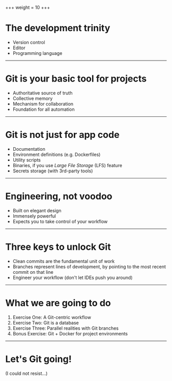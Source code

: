 +++
weight = 10
+++

# The development trinity

* Version control
* Editor
* Programming language

----

# Git is your basic tool for projects

* Authoritative source of truth
* Collective memory
* Mechanism for collaboration
* Foundation for all automation

----

# Git is not just for app code

* Documentation
* Environment definitions (e.g. Dockerfiles)
* Utility scripts
* Binaries, if you use *Large File Storage* (LFS) feature
* Secrets storage (with 3rd-party tools)

----

# Engineering, not voodoo

* Built on elegant design
* Immensely powerful
* Expects you to take control of your workflow

----

# Three keys to unlock Git

* Clean commits are the fundamental unit of work
* Branches represent lines of development, by pointing to the most recent commit on that line
* Engineer your workflow (don't let IDEs push you around)

----

# What we are going to do

1. Exercise One: A Git-centric workflow
1. Exercise Two: Git is a database
1. Exercise Three: Parallel realities with Git branches
1. Bonus Exercise: Git + Docker for project environments

---

# Let's Git going!

(I could not resist...)

